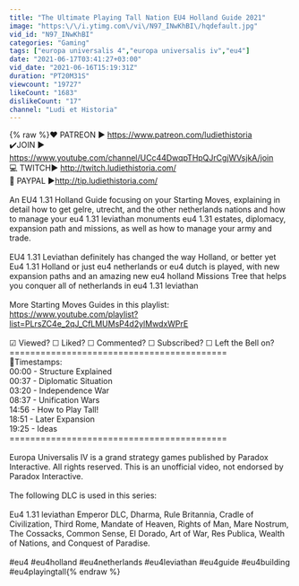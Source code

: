 ```yaml
---
title: "The Ultimate Playing Tall Nation EU4 Holland Guide 2021"
image: "https:\/\/i.ytimg.com\/vi\/N97_INwKhBI\/hqdefault.jpg"
vid_id: "N97_INwKhBI"
categories: "Gaming"
tags: ["europa universalis 4","europa universalis iv","eu4"]
date: "2021-06-17T03:41:27+03:00"
vid_date: "2021-06-16T15:19:31Z"
duration: "PT20M31S"
viewcount: "19727"
likeCount: "1683"
dislikeCount: "17"
channel: "Ludi et Historia"
---
```

{% raw %}❤️ PATREON ► <a rel="nofollow" target="blank" href="https://www.patreon.com/ludiethistoria">https://www.patreon.com/ludiethistoria</a><br />✔️JOIN ► <a rel="nofollow" target="blank" href="https://www.youtube.com/channel/UCc44DwqpTHpQJrCgjWVsjkA/join">https://www.youtube.com/channel/UCc44DwqpTHpQJrCgjWVsjkA/join</a><br />💻 TWITCH► <a rel="nofollow" target="blank" href="http://twitch.ludiethistoria.com/">http://twitch.ludiethistoria.com/</a><br />👑 PAYPAL ►<a rel="nofollow" target="blank" href="http://tip.ludiethistoria.com/">http://tip.ludiethistoria.com/</a><br /><br />An EU4 1.31 Holland Guide focusing on your Starting Moves, explaining in detail how to get gelre, utrecht, and the other netherlands nations and how to manage your eu4 1.31 leviathan monuments eu4 1.31 estates, diplomacy, expansion path and missions, as well as how to manage your army and trade.<br /><br />EU4 1.31 Leviathan definitely has changed the way Holland, or better yet Eu4 1.31 Holland or just eu4 netherlands or eu4 dutch is played, with new expansion paths and an amazing new eu4 holland Missions Tree that helps you conquer all of netherlands in eu4 1.31 leviathan<br /><br />More Starting Moves Guides in this playlist:<br /><a rel="nofollow" target="blank" href="https://www.youtube.com/playlist?list=PLrsZC4e_2qJ_CfLMUMsP4d2ylMwdxWPrE">https://www.youtube.com/playlist?list=PLrsZC4e_2qJ_CfLMUMsP4d2ylMwdxWPrE</a><br /><br />☑ Viewed? ☐ Liked? ☐ Commented? ☐ Subscribed? ☐ Left the Bell on? <br />==========================================<br />📂Timestamps:<br />00:00 - Structure Explained<br />00:37 - Diplomatic Situation<br />03:20 - Independence War<br />08:37 - Unification Wars<br />14:56 - How to Play Tall!<br />18:51 - Later Expansion<br />19:25 - Ideas<br />==========================================<br /><br />Europa Universalis IV is a grand strategy games published by Paradox Interactive. All rights reserved. This is an unofficial video, not endorsed by Paradox Interactive.<br /><br />The following DLC is used in this series:<br /><br />Eu4 1.31 leviathan Emperor DLC, Dharma, Rule Britannia, Cradle of Civilization, Third Rome, Mandate of Heaven, Rights of Man, Mare Nostrum, The Cossacks, Common Sense, El Dorado, Art of War, Res Publica, Wealth of Nations, and Conquest of Paradise.<br /><br />#eu4 #eu4holland #eu4netherlands #eu4leviathan #eu4guide #eu4building #eu4playingtall{% endraw %}
